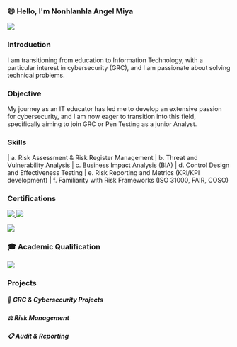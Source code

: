 ### 😄 Hello, I'm Nonhlanhla Angel Miya
<a href="https://www.linkedin.com/in/nonhlanhla-angel-miya-863413190/"><img src="https://img.shields.io/badge/-LinkedIn-0072b1?&style=for-the-badge&logo=Linkedin&logoColor=white" /></a>

### Introduction

I am transitioning from education to Information Technology, with a particular interest in cybersecurity (GRC), and I am passionate about solving technical problems.

### Objective

My journey as an IT educator has led me to develop an extensive passion for cybersecurity, and I am now eager to transition into this field, specifically aiming to join GRC or Pen Testing as a junior Analyst.

### Skills

| a. Risk Assessment & Risk Register Management
| b. Threat and Vulnerability Analysis
| c. Business Impact Analysis (BIA)
| d. Control Design and Effectiveness Testing
| e. Risk Reporting and Metrics (KRI/KPI development)
| f. Familiarity with Risk Frameworks (ISO 31000, FAIR, COSO)

### Certifications

<a href="https://www.coursera.org/account/accomplishments/certificate/YOUR-CERTIFICATE-ID" target="_blank">
  <img src="https://img.shields.io/badge/-Cybersecurity%20(Coursera)-0052CC?style=for-the-badge&logo=Coursera&logoColor=white"/>
</a>

<a href="https://www.coursera.org/account/accomplishments/certificate/YOUR-COMPTIA-ID" target="_blank">
  <img src="https://img.shields.io/badge/-CompTIA%20A%2B-EE0000?style=for-the-badge&logo=CompTIA&logoColor=white"/>
</a>

[<img src="https://img.shields.io/badge/-Ethical%20Hacker-0A8A23?style=for-the-badge&logo=security&logoColor=white"/>](YOUR-CERT-LINK-HERE)

### 🎓 Academic Qualification
[<img src="https://img.shields.io/badge/-Master%20of%20Education%20(EdTech)-4F46E5?style=for-the-badge&logo=googleclassroom&logoColor=white"/>](YOUR-UNIVERSITY-LINK-OR-LINKEDIN)

### Projects

##### 💼 GRC & Cybersecurity Projects

##### ⚖️ Risk Management

##### 📋 Audit & Reporting




  



